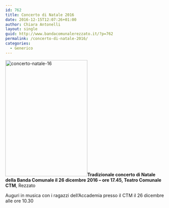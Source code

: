 ```yaml
---
id: 762
title: Concerto di Natale 2016
date: 2016-12-15T12:07:26+01:00
author: Chiara Antonelli
layout: single
guid: http://www.bandacomunalerezzato.it/?p=762
permalink: /concerto-di-natale-2016/
categories:
  - Generico
---
```

[<img loading="lazy" class="wp-image-763 alignleft" src="https://i0.wp.com/www.bandacomunalerezzato.it/wp-content/uploads/2016/12/concerto-natale-16.jpg?resize=256%2C363" alt="concerto-natale-16" width="256" height="363" srcset="https://i0.wp.com/www.bandacomunalerezzato.it/wp-content/uploads/2016/12/concerto-natale-16.jpg?resize=212%2C300 212w, https://i0.wp.com/www.bandacomunalerezzato.it/wp-content/uploads/2016/12/concerto-natale-16.jpg?resize=119%2C168 119w, https://i0.wp.com/www.bandacomunalerezzato.it/wp-content/uploads/2016/12/concerto-natale-16.jpg?w=679 679w" sizes="(max-width: 256px) 100vw, 256px" data-recalc-dims="1" />](https://i0.wp.com/www.bandacomunalerezzato.it/wp-content/uploads/2016/12/concerto-natale-16.jpg)**Tradizionale concerto di Natale della Banda Comunale il 26 dicembre 2016 &#8211; ore 17.45, Teatro Comunale CTM**, Rezzato

Auguri in musica con i ragazzi dell&#8217;Accademia presso il CTM il 26 dicembre alle ore 10.30